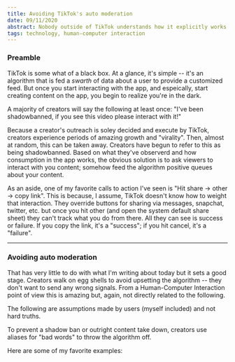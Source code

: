 ```yaml
---
title: Avoiding TikTok's auto moderation
date: 09/11/2020
abstract: Nobody outside of TikTok understands how it explicitly works. Users have taken
tags: technology, human-computer interaction
---
```


### Preamble

TikTok is some what of a black box. At a glance, it's simple -- it's an algorithm that is fed a *swarth* of data about a user to provide a customized feed. But once you start interacting with the app, and espeically, start creating content on the app, you begin to realize you're in the dark.

A majority of creators will say the following at least once: "I've been shadowbanned, if you see this video please interact with it!"

Because a creator's outreach is soley decided and execute by TikTok, creators experience periods of amazing growth and "virality". Then, almost at random, this can be taken away. Creators have begun to refer to this as being shadowbanned. Based on what they've observerd and how consumption in the app works, the obvious solution is to ask viewers to interact with you content; somehow feed the algorithm positive queues about your content.

As an aside, one of my favorite calls to action I've seen is "Hit share -> other -> copy link". This is because, I assume, TikTok doesn't know how to weight that interaction. They override buttons for sharing via messages, snapchat, twitter, etc. but once you hit other (and open the system default share sheet) they can't track what you do from there. All they can see is success or failure. If you copy the link, it's a "success"; if you hit cancel, it's a "failure".

---

### Avoiding auto moderation 

That has very little to do with what I'm writing about today but it sets a good stage. Creators walk on egg shells to avoid upsetting the algorithm -- they don't want to send any wrong signals. From a Human-Computer Interaction point of view this is amazing but, again, not directly related to the following.

The following are assumptions made by users (myself included) and not hard truths.

To prevent a shadow ban or outright content take down, creators use aliases for "bad words" to throw the algorithm off.

Here are some of my favorite examples:
